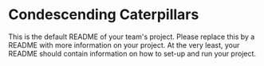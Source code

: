 # Condescending Caterpillars
This is the default README of your team's project. Please replace this by a README with more information on your project. At the very least, your README should contain information on how to set-up and run your project.
